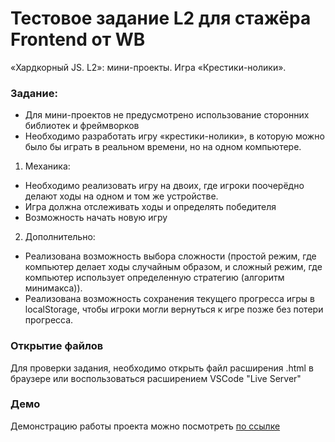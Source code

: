 # Тестовое задание L2 для стажёра Frontend от WB

«Хардкорный JS. L2»: мини-проекты. Игра «Крестики-нолики».

### Задание:

- Для мини-проектов не предусмотрено использование сторонних библиотек и
  фреймворков
- Необходимо разработать игру «крестики-нолики», в которую можно было бы играть
  в реальном времени, но на одном компьютере.

1. Механика:

- Необходимо реализовать игру на двоих, где игроки поочерёдно делают ходы на
  одном и том же устройстве.
- Игра должна отслеживать ходы и определять победителя
- Возможность начать новую игру

2. Дополнительно:

- Реализована возможность выбора сложности (простой режим, где компьютер делает
  ходы случайным образом, и сложный режим, где компьютер использует определенную
  стратегию (алгоритм минимакса)).
- Реализована возможность сохранения текущего прогресса игры в localStorage,
  чтобы игроки могли вернуться к игре позже без потери прогресса.

### Открытие файлов

Для проверки задания, необходимо открыть файл расширения .html в браузере или
воспользоваться расширением VSCode "Live Server"

### Демо

Демонстрацию работы проекта можно посмотреть
[по ссылке](https://elsachern.github.io/frontend-trainee-wb-tictac-L2/src/index.html)
